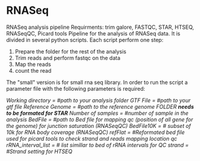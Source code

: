# RNASeq
RNASeq analysis pipeline
Requirments: trim galore, FASTQC, STAR, HTSEQ, RNASeqQC, Picard tools
Pipeline for the analysis of RNASeq data. It is divided in several python scripts.
Each script perform one step:
1) Prepare the folder for the rest of the analysis
2) Trim reads and perform fastqc on the data 
3) Map the reads
4) count the read

The "small" version is for small rna seq library.
In order to run the script a parameter file with the following parameters is required:

*Working directory = #path to your analysis folder
GTF File = #path to your gtf file
Reference Genome = #path to the reference genome FOLDER **needs to be formated for STAR**
Number of samples = #number of sample in the analysis
BedFile = #path to Bed file for mapping qc (position of all gene for the genome)  for junction saturation (RNASeqQC)
BedFile10K = # subset of 10k for RNA body coverage (RNASeqQC)
refFlat = #Reformated bed file used for picard tools to check strand and reads mapping location qc 
rRNA_interval_list = # list simillar to bed of rRNA intervals for QC
strand = #Strand setting for HTSEQ*

